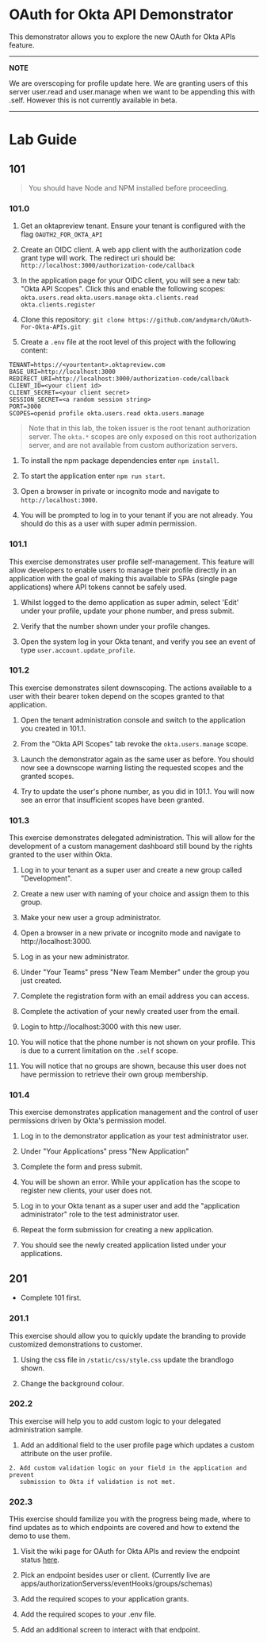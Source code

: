 # OAuth for Okta API Demonstrator

This demonstrator allows you to explore the new OAuth for Okta APIs feature.

---
**NOTE**

We are overscoping for profile update here. We are granting users of this server
 user.read and user.manage when we want to be appending this with .self. 
 However this is not currently available in beta.

---

# Lab Guide

## 101

> You should have Node and NPM installed before proceeding.


### 101.0

1. Get an oktapreview tenant. Ensure your tenant is configured with the flag `OAUTH2_FOR_OKTA_API`

1. Create an OIDC client. A web app client with the authorization code grant type will work. The redirect uri should be: `http://localhost:3000/authorization-code/callback`

1. In the application page for your OIDC client, you will see a new tab: "Okta API Scopes". Click this and enable the following scopes: `okta.users.read` `okta.users.manage` `okta.clients.read` `okta.clients.register` 

1. Clone this repository: `git clone https://github.com/andymarch/OAuth-For-Okta-APIs.git`

1. Create a `.env` file at the root level of this project with the following content:

 ```
TENANT=https://<yourtentant>.oktapreview.com
BASE_URI=http://localhost:3000
REDIRECT_URI=http://localhost:3000/authorization-code/callback
CLIENT_ID=<your client id>
CLIENT_SECRET=<your client secret>
SESSION_SECRET=<a random session string>
PORT=3000
SCOPES=openid profile okta.users.read okta.users.manage
```

 > Note that in this lab, the token issuer is the root tenant authorization server. The `okta.*` scopes are only exposed on this root authorization server, and are not available from 
custom authorization servers.
   
1. To install the npm package dependencies enter `npm install`.

1. To start the application enter `npm run start`.

1. Open a browser in private or incognito mode and navigate to 
`http://localhost:3000`.

1. You will be prompted to log in to your tenant if you are not already. You should do this as a user with super admin permission.

### 101.1

This exercise demonstrates user profile self-management. This feature will allow
developers to enable users to manage their profile directly in an application
with the goal of making this available to SPAs (single page applications) where
API tokens cannot be safely used.

1. Whilst logged to the demo application as super admin, select 'Edit' under your profile, update your phone number, and press submit.

1. Verify that the number shown under your profile changes.

1. Open the system log in your Okta tenant, and verify you see an event of type `user.account.update_profile`.

### 101.2

   This exercise demonstrates silent downscoping. The actions available to a
   user with their bearer token depend on the scopes granted to that
   application.
   
1. Open the tenant administration console and switch to the application you
      created in 101.1.

1. From the "Okta API Scopes" tab revoke the ```okta.users.manage``` scope.

1. Launch the demonstrator again as the same user as before. You should now
      see a downscope warning listing the requested scopes and the granted
      scopes.

1. Try to update the user's phone number, as you did in 101.1. You will now see
      an error that insufficient scopes have been granted.

### 101.3

This exercise demonstrates delegated administration. This will allow for the
development of a custom management dashboard still bound by the rights granted to
the user within Okta.

1. Log in to your tenant as a super user and create a new group called 
"Development".

1. Create a new user with naming of your choice and assign them to this group.

1. Make your new user a group administrator.

1. Open a browser in a new private or incognito mode and navigate to
   http://localhost:3000.

1. Log in as your new administrator.

1. Under "Your Teams" press "New Team Member" under the group you just created.

1. Complete the registration form with an email address you can access.

1. Complete the activation of your newly created user from the email.

1. Login to http://localhost:3000 with this new user.

1. You will notice that the phone number is not shown on your profile. This is
   due to a current limitation on the `.self` scope.

1. You will notice that no groups are shown, because this user does not have permission
   to retrieve their own group membership.

### 101.4

   This exercise demonstrates application management and the control of user
   permissions driven by Okta's permission model.

1. Log in to the demonstrator application as your test administrator user.

1. Under "Your Applications" press "New Application"

1. Complete the form and press submit.

1. You will be shown an error. While your application has the scope to register new clients, your user does not.

1. Log in to your Okta tenant as a super user and add the "application administrator" role to the test administrator user.

1. Repeat the form submission for creating a new application.

1. You should see the newly created application listed under your applications.

## 201

- Complete 101 first.

### 201.1

   This exercise should allow you to quickly update the branding to provide
   customized demonstrations to customer.

1. Using the css file in ```/static/css/style.css``` update the brandlogo shown.

2. Change the background colour.

### 202.2

   This exercise will help you to add custom logic to your delegated
   administration sample.

   1. Add an additional field to the user profile page which updates a custom
      attribute on the user profile.

    2. Add custom validation logic on your field in the application and prevent
       submission to Okta if validation is not met.

### 202.3

   THis exercise should familize you with the progress being made, where to find
   updates as to which endpoints are covered and how to extend the demo to use
   them.
   
   1. Visit the wiki page for OAuth for Okta APIs and review the endpoint status
      [here](https://oktawiki.atlassian.net/wiki/spaces/eng/pages/571380965/OAuth+2.0+for+Okta+APIs#OAuth2.0forOktaAPIs-EndpointStatus(Tobeupdatedbyproductteams)).
      
   1. Pick an endpoint besides user or client. (Currently live are
      apps/authorizationServerss/eventHooks/groups/schemas)
   
   1. Add the required scopes to your application grants.

   1. Add the required scopes to your .env file.

   1. Add an additional screen to interact with that endpoint.